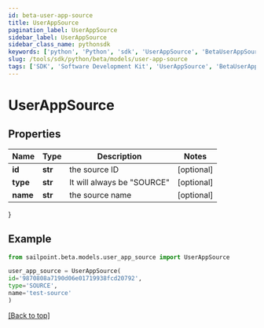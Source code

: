 ```yaml
---
id: beta-user-app-source
title: UserAppSource
pagination_label: UserAppSource
sidebar_label: UserAppSource
sidebar_class_name: pythonsdk
keywords: ['python', 'Python', 'sdk', 'UserAppSource', 'BetaUserAppSource']
slug: /tools/sdk/python/beta/models/user-app-source
tags: ['SDK', 'Software Development Kit', 'UserAppSource', 'BetaUserAppSource']
---
```


# UserAppSource

## Properties

| Name     | Type    | Description                  | Notes      |
| -------- | ------- | ---------------------------- | ---------- |
| **id**   | **str** | the source ID                | [optional] |
| **type** | **str** | It will always be \"SOURCE\" | [optional] |
| **name** | **str** | the source name              | [optional] |

}

## Example

```python
from sailpoint.beta.models.user_app_source import UserAppSource

user_app_source = UserAppSource(
id='9870808a7190d06e01719938fcd20792',
type='SOURCE',
name='test-source'
)

```

[[Back to top]](#)
